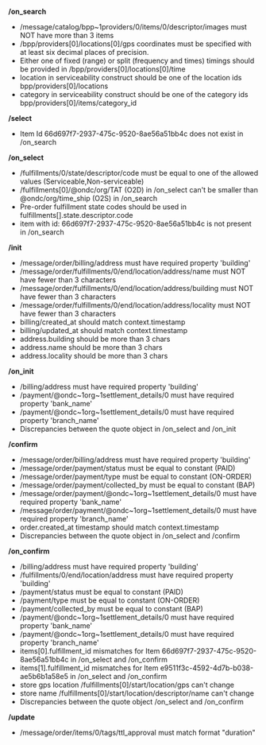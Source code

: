 **/on_search**
- /message/catalog/bpp~1providers/0/items/0/descriptor/images must NOT have more than 3 items
- /bpp/providers[0]/locations[0]/gps coordinates must be specified with at least six decimal places of precision.
- Either one of fixed (range) or split (frequency and times) timings should be provided in /bpp/providers[0]/locations[0]/time
- location in serviceability construct should be one of the location ids bpp/providers[0]/locations
- category in serviceability construct should be one of the category ids bpp/providers[0]/items/category_id

**/select**
- Item Id 66d697f7-2937-475c-9520-8ae56a51bb4c does not exist in /on_search

**/on_select**
- /fulfillments/0/state/descriptor/code must be equal to one of the allowed values (Serviceable,Non-serviceable)
- /fulfillments[0]/@ondc/org/TAT (O2D) in /on_select can't be smaller than @ondc/org/time_ship (O2S) in /on_search
- Pre-order fulfillment state codes should be used in fulfillments[].state.descriptor.code
- item with id: 66d697f7-2937-475c-9520-8ae56a51bb4c is not present in /on_search

**/init**
- /message/order/billing/address must have required property 'building'
- /message/order/fulfillments/0/end/location/address/name must NOT have fewer than 3 characters
- /message/order/fulfillments/0/end/location/address/building must NOT have fewer than 3 characters
- /message/order/fulfillments/0/end/location/address/locality must NOT have fewer than 3 characters
- billing/created_at should match context.timestamp
- billing/updated_at should match context.timestamp
- address.building should be more than 3 chars
- address.name should be more than 3 chars
- address.locality should be more than 3 chars

**/on_init**
- /billing/address must have required property 'building'
- /payment/@ondc~1org~1settlement_details/0 must have required property 'bank_name'
- /payment/@ondc~1org~1settlement_details/0 must have required property 'branch_name'
- Discrepancies between the quote object in /on_select and /on_init

**/confirm**
- /message/order/billing/address must have required property 'building'
- /message/order/payment/status must be equal to constant (PAID)
- /message/order/payment/type must be equal to constant (ON-ORDER)
- /message/order/payment/collected_by must be equal to constant (BAP)
- /message/order/payment/@ondc~1org~1settlement_details/0 must have required property 'bank_name'
- /message/order/payment/@ondc~1org~1settlement_details/0 must have required property 'branch_name'
- order.created_at timestamp should match context.timestamp
- Discrepancies between the quote object in /on_select and /confirm

**/on_confirm**
- /billing/address must have required property 'building'
- /fulfillments/0/end/location/address must have required property 'building'
- /payment/status must be equal to constant (PAID)
- /payment/type must be equal to constant (ON-ORDER)
- /payment/collected_by must be equal to constant (BAP)
- /payment/@ondc~1org~1settlement_details/0 must have required property 'bank_name'
- /payment/@ondc~1org~1settlement_details/0 must have required property 'branch_name'
- items[0].fulfillment_id mismatches for Item 66d697f7-2937-475c-9520-8ae56a51bb4c in /on_select and /on_confirm
- items[1].fulfillment_id mismatches for Item e9511f3c-4592-4d7b-b038-ae5b6b1a58e5 in /on_select and /on_confirm
- store gps location /fulfillments[0]/start/location/gps can't change
- store name  /fulfillments[0]/start/location/descriptor/name can't change
- Discrepancies between the quote object /on_select and /on_confirm

**/update**
- /message/order/items/0/tags/ttl_approval must match format "duration"

